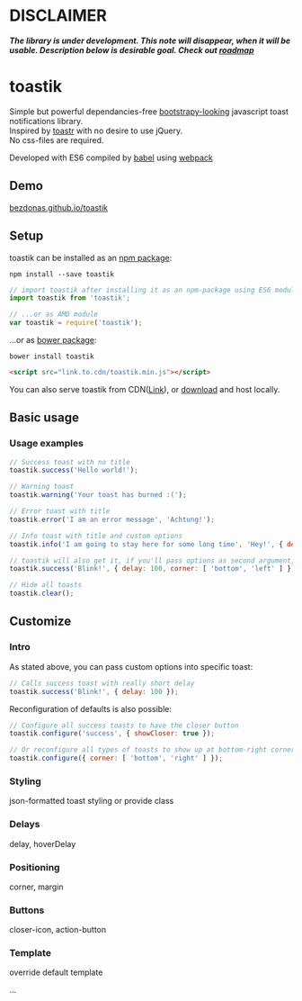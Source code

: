 # DISCLAIMER
___The library is under development. This note will disappear, when it will be usable. Description below is desirable goal. Check out [roadmap](https://github.com/bezdonas/toastik/wiki/Roadmap)___


# toastik
Simple but powerful dependancies-free [bootstrapy-looking](http://getbootstrap.com/components/#alerts) javascript toast notifications library.  
Inspired by [toastr](https://github.com/CodeSeven/toastr) with no desire to use jQuery.  
No css-files are required.

Developed with ES6 compiled by [babel](https://babeljs.io) using [webpack](https://webpack.github.io/)

## Demo
[bezdonas.github.io/toastik](bezdonas.github.io/toastik)

## Setup

toastik can be installed as an [npm package](https://www.npmjs.com/package/toastik):
```shell
npm install --save toastik
```
```javascript
// import toastik after installing it as an npm-package using ES6 modules
import toastik from 'toastik';

// ...or as AMD module
var toastik = require('toastik');
```
...or as [bower package](https://link.to.bower.package):
```shell
bower install toastik
```
```html
<script src="link.to.cdn/toastik.min.js"></script>
```
You can also serve toastik from CDN([Link](https://link.to.cdn)), or [download](https://link.to.direct.download) and host locally.

## Basic usage

### Usage examples
```javascript
// Success toast with no title
toastik.success('Hello world!');

// Warning toast
toastik.warning('Your toast has burned :(');

// Error toast with title
toastik.error('I am an error message', 'Achtung!');

// Info toast with title and custom options
toastik.info('I am going to stay here for some long time', 'Hey!', { delay: 100500 });

// toastik will also get it, if you'll pass options as second argument, without title
toastik.success('Blink!', { delay: 100, corner: [ 'bottom', 'left' ] });

// Hide all toasts
toastik.clear();
```

## Customize

### Intro
As stated above, you can pass custom options into specific toast:
```javascript
// Calls success toast with really short delay
toastik.success('Blink!', { delay: 100 });
```
Reconfiguration of defaults is also possible:
```javascript
// Configure all success toasts to have the closer button
toastik.configure('success', { showCloser: true });

// Or reconfigure all types of toasts to show up at bottom-right corner
toastik.configure({ corner: [ 'bottom', 'right' ] });
```

### Styling

json-formatted toast styling or provide class

### Delays
delay, hoverDelay

### Positioning
corner, margin

### Buttons
closer-icon, action-button

### Template
override default template

...
